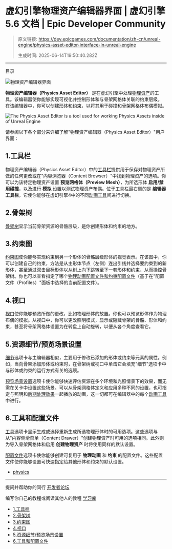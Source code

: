 # 虚幻引擎物理资产编辑器界面 | 虚幻引擎 5.6 文档 | Epic Developer Community

> 原文链接: https://dev.epicgames.com/documentation/zh-cn/unreal-engine/physics-asset-editor-interface-in-unreal-engine
> 
> 生成时间: 2025-06-14T19:50:40.282Z

---

目录

![物理资产编辑器界面](https://dev.epicgames.com/community/api/documentation/image/a1bbb83f-37c5-480c-a3b1-9670da649e1f?resizing_type=fill&width=1920&height=335)

**物理资产编辑器（Physics Asset Editor）** 是在虚幻引擎中处理[物理资产](/documentation/zh-cn/unreal-engine/physics-asset-editor-in-unreal-engine)的工具。该编辑器使你能够实现可视化并控制形体和与骨架网格体关联的约束层级。 在该编辑器中，你可以创建[形体](/documentation/zh-cn/unreal-engine/physics-bodies-in-unreal-engine)和[约束](/documentation/zh-cn/unreal-engine/physics-constraint-reference-in-unreal-engine)，以将其用于碰撞和骨架网格体布偶模拟。

![The Physics Asset Editor is a tool used for working Physics Assets inside of Unreal Engine](https://d1iv7db44yhgxn.cloudfront.net/documentation/images/c333ea4e-906d-493f-85e9-9e6a21f2bf3e/physics-asset-editor-v2.png)

请参阅以下各个部分来详细了解"物理资产编辑器（Physics Asset Editor）"用户界面：

## 1.工具栏

物理资产编辑器（Physics Asset Editor）中的[工具栏](/documentation/zh-cn/unreal-engine/animation-editors-in-unreal-engine)提供用于保存对物理资产所做的任何更改或在"内容浏览器（Content Browser）"中找到物理资产的选项。你可以为该特定物理资产设置 **预览网格体（Preview Mesh）**，为所选形体 **启用/禁用碰撞**，以及进行 **模拟** 设置以测试物理资产布偶。位于工具栏最右侧的是 **编辑器工具栏**，它使你能够在虚幻引擎4中的不同[动画工具](/documentation/zh-cn/unreal-engine/animation-editors-in-unreal-engine)间进行切换。

## 2.骨架树

[骨架树](/documentation/zh-cn/unreal-engine/physics-asset-editor-in-unreal-engine---skeleton-tree)显示当前骨架资源的骨骼层级，是你创建形体和约束的地方。

## 3.约束图

[约束图](/documentation/zh-cn/unreal-engine/physics-asset-editor-in-unreal-engine---constraints-graph)使你能够实现约束到另一个形体的骨骼层级形体的视觉表示。在该图中，你可以创建自己的约束，方法是从主形体节点（左侧）连出引线并选择要约束到的新形体，甚至通过双击目标形体以从树上向下跳转至下一套形体和约束，从而操控骨架树。你也可以查看指定了哪个[物理动画配置文件和约束配置文件](/documentation/zh-cn/unreal-engine/physics-asset-editor-in-unreal-engine---tools-and-profiles)（基于在"配置文件（Profiles）"面板中选择的当前配置文件）。

## 4.视口

[视口](/documentation/zh-cn/unreal-engine/animation-editors-in-unreal-engine)使你能够预览所做的更改，比如物理形体的放置。你也可以预览形体作为物理布偶的模拟。从视口中，你可以更改照明模式，显示或隐藏骨架的骨骼、形体和约束，甚至将骨架网格体设置为在转盘上自动旋转，以便从各个角度查看它。

## 5.资源细节/预览场景设置

[细节](/documentation/zh-cn/unreal-engine/level-editor-details-panel-in-unreal-engine)选项卡与主编辑器相似，主要用于修改已添加的形体或约束等元素的属性。例如，当向骨架添加形体或约束时，在骨架树或视口中单击它会填充"细节"选项卡中与形体或约束的运行方式有关的选项。

[预览场景设置](/documentation/zh-cn/unreal-engine/animation-editors-in-unreal-engine)选项卡使你能够快速评估资源在多个环境和光照情景下的效果，而无需在关卡中设置这些场景。可以从骨架网格体定义和应用多种不同的设置，也可指定与照明和[后期处理效果](/documentation/zh-cn/unreal-engine/post-process-effects-in-unreal-engine)一起播放的动画，这一切都可在编辑器中的每个[动画工具](/documentation/zh-cn/unreal-engine/animation-editors-in-unreal-engine)中进行。

## 6.工具和配置文件

[工具](/documentation/zh-cn/unreal-engine/physics-asset-editor-in-unreal-engine---tools-and-profiles#%E5%B7%A5%E5%85%B7%E9%80%89%E9%A1%B9%E5%8D%A1)选项卡显示生成或选择重新生成所选物理形体时的可用选项。这些选项与从"内容侧滑菜单（Content Drawer）"创建物理资产时可用的选项相同。此外则为导入骨架网格体和启用 **创建物理资产** 时将使用同样的默认设置。

[配置文件](/documentation/zh-cn/unreal-engine/physics-asset-editor-in-unreal-engine---tools-and-profiles#%E9%85%8D%E7%BD%AE%E6%96%87%E4%BB%B6%E9%80%89%E9%A1%B9%E5%8D%A1)选项卡使你能够创建可复用于 **物理动画** 和 **约束** 的配置文件。这些配置文件使你能够设置可快速指定给其他形体和约束的默认设置。

-   [physics](https://dev.epicgames.com/community/search?query=physics)

* * *

提问并帮助你的同行 [开发者论坛](https://forums.unrealengine.com/categories?tag=unreal-engine)

编写你自己的教程或阅读其他人的教程 [学习库](https://dev.epicgames.com/community/unreal-engine/learning)

-   [1.工具栏](/documentation/zh-cn/unreal-engine/physics-asset-editor-interface-in-unreal-engine#1%E5%B7%A5%E5%85%B7%E6%A0%8F)
-   [2.骨架树](/documentation/zh-cn/unreal-engine/physics-asset-editor-interface-in-unreal-engine#2%E9%AA%A8%E6%9E%B6%E6%A0%91)
-   [3.约束图](/documentation/zh-cn/unreal-engine/physics-asset-editor-interface-in-unreal-engine#3%E7%BA%A6%E6%9D%9F%E5%9B%BE)
-   [4.视口](/documentation/zh-cn/unreal-engine/physics-asset-editor-interface-in-unreal-engine#4%E8%A7%86%E5%8F%A3)
-   [5.资源细节/预览场景设置](/documentation/zh-cn/unreal-engine/physics-asset-editor-interface-in-unreal-engine#5%E8%B5%84%E6%BA%90%E7%BB%86%E8%8A%82/%E9%A2%84%E8%A7%88%E5%9C%BA%E6%99%AF%E8%AE%BE%E7%BD%AE)
-   [6.工具和配置文件](/documentation/zh-cn/unreal-engine/physics-asset-editor-interface-in-unreal-engine#6%E5%B7%A5%E5%85%B7%E5%92%8C%E9%85%8D%E7%BD%AE%E6%96%87%E4%BB%B6)